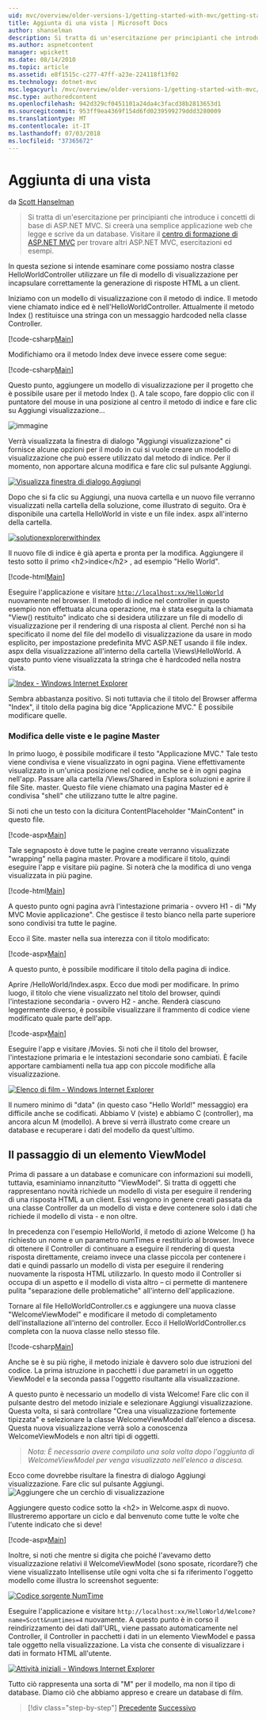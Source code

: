```yaml
---
uid: mvc/overview/older-versions-1/getting-started-with-mvc/getting-started-with-mvc-part3
title: Aggiunta di una vista | Microsoft Docs
author: shanselman
description: Si tratta di un'esercitazione per principianti che introduce i concetti di base di ASP.NET MVC. Creare un'applicazione web semplice che legge e scrive da un database.
ms.author: aspnetcontent
manager: wpickett
ms.date: 08/14/2010
ms.topic: article
ms.assetid: e8f1515c-c277-47ff-a23e-224118f13f02
ms.technology: dotnet-mvc
msc.legacyurl: /mvc/overview/older-versions-1/getting-started-with-mvc/getting-started-with-mvc-part3
msc.type: authoredcontent
ms.openlocfilehash: 942d329cf0451101a24da4c3facd38b2813653d1
ms.sourcegitcommit: 953ff9ea4369f154d6fd0239599279ddd3280009
ms.translationtype: MT
ms.contentlocale: it-IT
ms.lasthandoff: 07/03/2018
ms.locfileid: "37365672"
---
```

<a name="adding-a-view"></a>Aggiunta di una vista
====================
da [Scott Hanselman](https://github.com/shanselman)

> Si tratta di un'esercitazione per principianti che introduce i concetti di base di ASP.NET MVC. Si creerà una semplice applicazione web che legge e scrive da un database. Visitare il [centro di formazione di ASP.NET MVC](../../../index.md) per trovare altri ASP.NET MVC, esercitazioni ed esempi.


In questa sezione si intende esaminare come possiamo nostra classe HelloWorldController utilizzare un file di modello di visualizzazione per incapsulare correttamente la generazione di risposte HTML a un client.

Iniziamo con un modello di visualizzazione con il metodo di indice. Il metodo viene chiamato indice ed è nell'HelloWorldController. Attualmente il metodo Index () restituisce una stringa con un messaggio hardcoded nella classe Controller.

[!code-csharp[Main](getting-started-with-mvc-part3/samples/sample1.cs)]

Modifichiamo ora il metodo Index deve invece essere come segue:

[!code-csharp[Main](getting-started-with-mvc-part3/samples/sample2.cs)]

Questo punto, aggiungere un modello di visualizzazione per il progetto che è possibile usare per il metodo Index (). A tale scopo, fare doppio clic con il puntatore del mouse in una posizione al centro il metodo di indice e fare clic su Aggiungi visualizzazione...

![immagine](getting-started-with-mvc-part3/_static/image1.png)

Verrà visualizzata la finestra di dialogo "Aggiungi visualizzazione" ci fornisce alcune opzioni per il modo in cui si vuole creare un modello di visualizzazione che può essere utilizzato dal metodo di indice. Per il momento, non apportare alcuna modifica e fare clic sul pulsante Aggiungi.

[![Visualizza finestra di dialogo Aggiungi](getting-started-with-mvc-part3/_static/image3.png)](getting-started-with-mvc-part3/_static/image2.png)

Dopo che si fa clic su Aggiungi, una nuova cartella e un nuovo file verranno visualizzati nella cartella della soluzione, come illustrato di seguito. Ora è disponibile una cartella HelloWorld in viste e un file index. aspx all'interno della cartella.

[![solutionexplorerwithindex](getting-started-with-mvc-part3/_static/image5.png)](getting-started-with-mvc-part3/_static/image4.png)

Il nuovo file di indice è già aperta e pronta per la modifica. Aggiungere il testo sotto il primo &lt;h2&gt;indice&lt;/h2&gt; , ad esempio "Hello World".

[!code-html[Main](getting-started-with-mvc-part3/samples/sample3.html)]

Eseguire l'applicazione e visitare [ `http://localhost:xx/HelloWorld` ](http://localhostxx) nuovamente nel browser. Il metodo di indice nel controller in questo esempio non effettuata alcuna operazione, ma è stata eseguita la chiamata "View() restituito" indicato che si desidera utilizzare un file di modello di visualizzazione per il rendering di una risposta al client. Perché non si ha specificato il nome del file del modello di visualizzazione da usare in modo esplicito, per impostazione predefinita MVC ASP.NET usando il file index. aspx della visualizzazione all'interno della cartella \Views\HelloWorld. A questo punto viene visualizzata la stringa che è hardcoded nella nostra vista.

[![Index - Windows Internet Explorer](getting-started-with-mvc-part3/_static/image7.png)](getting-started-with-mvc-part3/_static/image6.png)

Sembra abbastanza positivo. Si noti tuttavia che il titolo del Browser afferma "Index", il titolo della pagina big dice "Applicazione MVC." È possibile modificare quelle.

### <a name="changing-views-and-master-pages"></a>Modifica delle viste e le pagine Master

In primo luogo, è possibile modificare il testo "Applicazione MVC." Tale testo viene condivisa e viene visualizzato in ogni pagina. Viene effettivamente visualizzato in un'unica posizione nel codice, anche se è in ogni pagina nell'app. Passare alla cartella /Views/Shared in Esplora soluzioni e aprire il file Site. master. Questo file viene chiamato una pagina Master ed è condivisa "shell" che utilizzano tutte le altre pagine.

Si noti che un testo con la dicitura ContentPlaceholder "MainContent" in questo file.

[!code-aspx[Main](getting-started-with-mvc-part3/samples/sample4.aspx)]

Tale segnaposto è dove tutte le pagine create verranno visualizzate "wrapping" nella pagina master. Provare a modificare il titolo, quindi eseguire l'app e visitare più pagine. Si noterà che la modifica di uno venga visualizzata in più pagine.

[!code-html[Main](getting-started-with-mvc-part3/samples/sample5.html)]

A questo punto ogni pagina avrà l'intestazione primaria - ovvero H1 - di "My MVC Movie applicazione". Che gestisce il testo bianco nella parte superiore sono condivisi tra tutte le pagine.

Ecco il Site. master nella sua interezza con il titolo modificato:

[!code-aspx[Main](getting-started-with-mvc-part3/samples/sample6.aspx)]

A questo punto, è possibile modificare il titolo della pagina di indice.

Aprire /HelloWorld/Index.aspx. Ecco due modi per modificare. In primo luogo, il titolo che viene visualizzato nel titolo del browser, quindi l'intestazione secondaria - ovvero H2 - anche. Renderà ciascuno leggermente diverso, è possibile visualizzare il frammento di codice viene modificato quale parte dell'app.

[!code-aspx[Main](getting-started-with-mvc-part3/samples/sample7.aspx)]

Eseguire l'app e visitare /Movies. Si noti che il titolo del browser, l'intestazione primaria e le intestazioni secondarie sono cambiati. È facile apportare cambiamenti nella tua app con piccole modifiche alla visualizzazione.

[![Elenco di film - Windows Internet Explorer](getting-started-with-mvc-part3/_static/image9.png)](getting-started-with-mvc-part3/_static/image8.png)

Il numero minimo di "data" (in questo caso "Hello World!" messaggio) era difficile anche se codificati. Abbiamo V (viste) e abbiamo C (controller), ma ancora alcun M (modello). A breve si verrà illustrato come creare un database e recuperare i dati del modello da quest'ultimo.

## <a name="passing-a-viewmodel"></a>Il passaggio di un elemento ViewModel

Prima di passare a un database e comunicare con informazioni sui modelli, tuttavia, esaminiamo innanzitutto "ViewModel". Si tratta di oggetti che rappresentano novità richiede un modello di vista per eseguire il rendering di una risposta HTML a un client. Essi vengono in genere creati passata da una classe Controller da un modello di vista e deve contenere solo i dati che richiede il modello di vista - e non oltre.

In precedenza con l'esempio HelloWorld, il metodo di azione Welcome () ha richiesto un nome e un parametro numTimes e restituirlo al browser. Invece di ottenere il Controller di continuare a eseguire il rendering di questa risposta direttamente, creiamo invece una classe piccola per contenere i dati e quindi passarlo un modello di vista per eseguire il rendering nuovamente la risposta HTML utilizzarlo. In questo modo il Controller si occupa di un aspetto e il modello di vista altro – ci permette di mantenere pulita "separazione delle problematiche" all'interno dell'applicazione.

Tornare al file HelloWorldController.cs e aggiungere una nuova classe "WelcomeViewModel" e modificare il metodo di completamento dell'installazione all'interno del controller. Ecco il HelloWorldController.cs completa con la nuova classe nello stesso file.

[!code-csharp[Main](getting-started-with-mvc-part3/samples/sample8.cs)]

Anche se è su più righe, il metodo iniziale è davvero solo due istruzioni del codice. La prima istruzione in pacchetti i due parametri in un oggetto ViewModel e la seconda passa l'oggetto risultante alla visualizzazione.

A questo punto è necessario un modello di vista Welcome! Fare clic con il pulsante destro del metodo iniziale e selezionare Aggiungi visualizzazione. Questa volta, si sarà controllare "Crea una visualizzazione fortemente tipizzata" e selezionare la classe WelcomeViewModel dall'elenco a discesa. Questa nuova visualizzazione verrà solo a conoscenza WelcomeViewModels e non altri tipi di oggetti.

> *Nota: È necessario avere compilato una sola volta dopo l'aggiunta di WelcomeViewModel per venga visualizzato nell'elenco a discesa.*


Ecco come dovrebbe risultare la finestra di dialogo Aggiungi visualizzazione. Fare clic sul pulsante Aggiungi. ![Aggiungere che un cerchio di visualizzazione](getting-started-with-mvc-part3/_static/image10.png)

Aggiungere questo codice sotto la &lt;h2&gt; in Welcome.aspx di nuovo. Illustreremo apportare un ciclo e dal benvenuto come tutte le volte che l'utente indicato che si deve!

[!code-aspx[Main](getting-started-with-mvc-part3/samples/sample9.aspx)]

Inoltre, si noti che mentre si digita che poiché l'avevamo detto visualizzazione relativi il WelcomeViewModel (sono sposate, ricordare?) che viene visualizzato Intellisense utile ogni volta che si fa riferimento l'oggetto modello come illustra lo screenshot seguente:

[![Codice sorgente NumTime](getting-started-with-mvc-part3/_static/image12.png)](getting-started-with-mvc-part3/_static/image11.png)

Eseguire l'applicazione e visitare `http://localhost:xx/HelloWorld/Welcome?name=Scott&numtimes=4` nuovamente. A questo punto è in corso il reindirizzamento dei dati dall'URL, viene passato automaticamente nel Controller, il Controller in pacchetti i dati in un elemento ViewModel e passa tale oggetto nella visualizzazione. La vista che consente di visualizzare i dati in formato HTML all'utente.

[![Attività iniziali - Windows Internet Explorer](getting-started-with-mvc-part3/_static/image14.png)](getting-started-with-mvc-part3/_static/image13.png)

Tutto ciò rappresenta una sorta di "M" per il modello, ma non il tipo di database. Diamo ciò che abbiamo appreso e creare un database di film.

> [!div class="step-by-step"]
> [Precedente](getting-started-with-mvc-part2.md)
> [Successivo](getting-started-with-mvc-part4.md)
